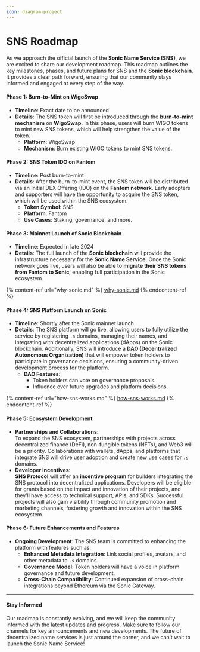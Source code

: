 ```yaml
---
icon: diagram-project
---
```


# SNS Roadmap

As we approach the official launch of the **Sonic Name Service (SNS)**, we are excited to share our development roadmap. This roadmap outlines the key milestones, phases, and future plans for SNS and the **Sonic blockchain**. It provides a clear path forward, ensuring that our community stays informed and engaged at every step of the way.

#### **Phase 1: Burn-to-Mint on WigoSwap**

* **Timeline**: Exact date to be announced
* **Details**: The SNS token will first be introduced through the **burn-to-mint mechanism** on **WigoSwap**. In this phase, users will burn WIGO tokens to mint new SNS tokens, which will help strengthen the value of the token.
  * **Platform**: WigoSwap
  * **Mechanism**: Burn existing WIGO tokens to mint SNS tokens.

#### **Phase 2: SNS Token IDO on Fantom**

* **Timeline**: Post burn-to-mint
* **Details**: After the burn-to-mint event, the SNS token will be distributed via an Initial DEX Offering (IDO) on the **Fantom network**. Early adopters and supporters will have the opportunity to acquire the SNS token, which will be used within the SNS ecosystem.
  * **Token Symbol**: SNS
  * **Platform**: Fantom
  * **Use Cases**: Staking, governance, and more.

#### **Phase 3: Mainnet Launch of Sonic Blockchain**

* **Timeline**: Expected in late 2024
* **Details**: The full launch of the **Sonic blockchain** will provide the infrastructure necessary for the **Sonic Name Service**. Once the Sonic network goes live, users will also be able to **migrate their SNS tokens from Fantom to Sonic**, enabling full participation in the Sonic ecosystem.

{% content-ref url="why-sonic.md" %}
[why-sonic.md](why-sonic.md)
{% endcontent-ref %}

#### **Phase 4: SNS Platform Launch on Sonic**

* **Timeline**: Shortly after the Sonic mainnet launch
* **Details**: The SNS platform will go live, allowing users to fully utilize the service by registering `.s` domains, managing their names, and integrating with decentralized applications (dApps) on the Sonic blockchain. Additionally, SNS will introduce a **DAO (Decentralized Autonomous Organization)** that will empower token holders to participate in governance decisions, ensuring a community-driven development process for the platform.
  * **DAO Features**:
    * Token holders can vote on governance proposals.
    * Influence over future upgrades and platform decisions.

{% content-ref url="how-sns-works.md" %}
[how-sns-works.md](how-sns-works.md)
{% endcontent-ref %}

#### **Phase 5: Ecosystem Development**

* **Partnerships and Collaborations**:\
  To expand the SNS ecosystem, partnerships with projects across decentralized finance (DeFi), non-fungible tokens (NFTs), and Web3 will be a priority. Collaborations with wallets, dApps, and platforms that integrate SNS will drive user adoption and create new use cases for `.s` domains.
* **Developer Incentives**:\
  **SNS Protocol** will offer an **incentive program** for builders integrating the SNS protocol into decentralized applications. Developers will be eligible for grants based on the impact and innovation of their projects, and they’ll have access to technical support, APIs, and SDKs. Successful projects will also gain visibility through community promotion and marketing channels, fostering growth and innovation within the SNS ecosystem.

#### **Phase 6: Future Enhancements and Features**

* **Ongoing Development**: The SNS team is committed to enhancing the platform with features such as:
  * **Enhanced Metadata Integration**: Link social profiles, avatars, and other metadata to `.s` domains.
  * **Governance Model**: Token holders will have a voice in platform governance and future development.
  * **Cross-Chain Compatibility**: Continued expansion of cross-chain integrations beyond Ethereum via the Sonic Gateway.

***

#### **Stay Informed**

Our roadmap is constantly evolving, and we will keep the community informed with the latest updates and progress. Make sure to follow our channels for key announcements and new developments. The future of decentralized name services is just around the corner, and we can’t wait to launch the Sonic Name Service!
